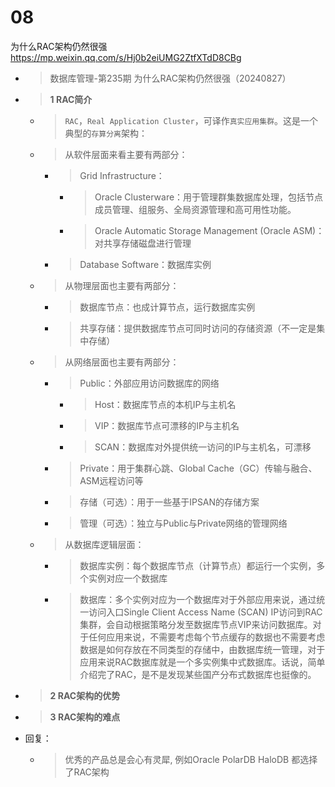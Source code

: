 
# 08

为什么RAC架构仍然很强 https://mp.weixin.qq.com/s/Hj0b2eiUMG2ZtfXTdD8CBg
- > 数据库管理-第235期 为什么RAC架构仍然很强（20240827）
- > **1 RAC简介**
  * > `RAC`，`Real Application Cluster`，可译作`真实应用集群`。这是一个典型的`存算分离`架构：
  * > 从软件层面来看主要有两部分：
    + > Grid Infrastructure：
      - > Oracle Clusterware：用于管理群集数据库处理，包括节点成员管理、组服务、全局资源管理和高可用性功能。
      - > Oracle Automatic Storage Management (Oracle ASM)：对共享存储磁盘进行管理
    + > Database Software：数据库实例
  * > 从物理层面也主要有两部分：
    + > 数据库节点：也成计算节点，运行数据库实例
    + > 共享存储：提供数据库节点可同时访问的存储资源（不一定是集中存储）
  * > 从网络层面也主要有两部分：
    + > Public：外部应用访问数据库的网络
      - > Host：数据库节点的本机IP与主机名
      - > VIP：数据库节点可漂移的IP与主机名
      - > SCAN：数据库对外提供统一访问的IP与主机名，可漂移
    + > Private：用于集群心跳、Global Cache（GC）传输与融合、ASM远程访问等
    + > 存储（可选）：用于一些基于IPSAN的存储方案
    + > 管理（可选）：独立与Public与Private网络的管理网络
  * > 从数据库逻辑层面：
    + > 数据库实例：每个数据库节点（计算节点）都运行一个实例，多个实例对应一个数据库
    + > 数据库：多个实例对应为一个数据库对于外部应用来说，通过统一访问入口Single Client Access Name (SCAN) IP访问到RAC集群，会自动根据策略分发至数据库节点VIP来访问数据库。对于任何应用来说，不需要考虑每个节点缓存的数据也不需要考虑数据是如何存放在不同类型的存储中，由数据库统一管理，对于应用来说RAC数据库就是一个多实例集中式数据库。话说，简单介绍完了RAC，是不是发现某些国产分布式数据库也挺像的。
- > **2 RAC架构的优势**
- > **3 RAC架构的难点**
- 回复：
  * > 优秀的产品总是会心有灵犀, 例如Oracle PolarDB HaloDB 都选择了RAC架构
